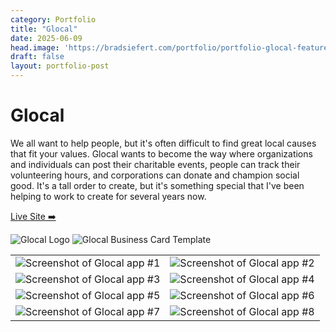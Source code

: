 ```yaml
---
category: Portfolio
title: "Glocal"
date: 2025-06-09
head.image: 'https://bradsiefert.com/portfolio/portfolio-glocal-featured.jpg'
draft: false
layout: portfolio-post
---
```


# Glocal

We all want to help people, but it's often difficult to find great local causes that fit your values. Glocal wants to become the way where organizations and individuals can post their charitable events, people can track their volunteering hours, and corporations can donate and champion social good. It's a tall order to create, but it's something special that I've been helping to work to create for several years now.

<a class="btn btn-outline-dark mb-32" target="_blank" href="https://www.glocal.io">Live Site ➡️</a>

![Glocal Logo](../portfolio/portfolio-glocal-bc-1.jpg)
![Glocal Business Card Template](../portfolio/portfolio-glocal-bc-2.jpg)

|  |  |
| ----------- | ----------- |
| ![Screenshot of Glocal app #1](../portfolio/portfolio-glocal1.png) | ![Screenshot of Glocal app #2](../portfolio/portfolio-glocal2b.png) |
| ![Screenshot of Glocal app #3](../portfolio/portfolio-glocal4.png) | ![Screenshot of Glocal app #4](../portfolio/portfolio-glocal5.png) |
| ![Screenshot of Glocal app #5](../portfolio/portfolio-glocal6.png) | ![Screenshot of Glocal app #6](../portfolio/portfolio-glocal7.png) |
| ![Screenshot of Glocal app #7](../portfolio/portfolio-glocal8.png) | ![Screenshot of Glocal app #8](../portfolio/portfolio-glocal9.png) |